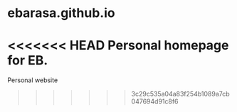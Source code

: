 # ebarasa.github.io
<<<<<<< HEAD
Personal homepage for EB.
=======
Personal website
>>>>>>> 3c29c535a04a83f254b1089a7cb047694d91c8f6
